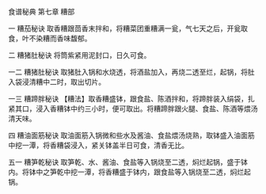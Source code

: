 食谱秘典 第七章 糟部

一 糟茄秘诀
取香糟跟茴香末拌和，将糟菜团重糟满一瓮，气七天之后，开瓮取食，叶不染糟而香味馥郁。

二 糟猪肚秘诀
将筒紫紧用泥封口，日久可食。

一二 糟猪肚秘诀
取猪肚入锅和水烧透，将酒盐加入，再烧二透至烂，起锅，将肚入袋浸清糟中二时，取出切片。

一三 糟蹄胖秘诀
【糟法】取香糟盛钵，跟食盐、陈酒拌和，将蹄胖装入绢袋，扎紧其口，浸入香糟钵中约三小时，便可取出。将糟蹄胖跟火腿、食盐、陈酒等煨汤清天味。

四 糟油面筋秘诀
取油面筋入锅微和些水及酱油、食盐煨汤烧熟，取钵盛入油面筋中挖一潭，将香糟袋浸入，紧关钵盖半日可食，清香无比。

五一 糟笋乾秘诀
取笋乾、水、酱油、食盐等入锅烧至二透，焖烂起锅，盛于钵内。将钵中之笋乾中挖一潭，将香糟盛于钵内，跟食盐等入锅烧至二透，焖烂起锅。